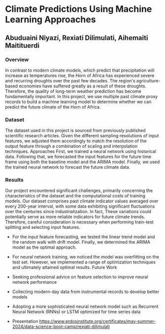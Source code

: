 # Climate Predictions Using Machine Learning Approaches
   ## Abuduaini Niyazi, Rexiati Dilimulati, Aihemaiti Maitituerdi
### Overview
In contrast to modern climate models, which predict that precipitation will increase as temperatures rise,
the Horn of Africa has experienced severe and recurring droughts over the past few decades. The
region's agriculture-based economies have suffered greatly as a result of these droughts. Therefore, the
quality of long-term weather prediction has become fundamentally important. In this project, we use
multiple past climate proxy records to build a machine learning model to determine whether we can
predict the future climate of the Horn of Africa.
### Dataset
The dataset used in this project is sourced from previously published scientific research articles. Given
the different sampling resolutions of input features, we adjusted them accordingly to match the resolution
of the output feature through a combination of scaling and interpolation techniques.
Approaches
First, we trained a neural network using historical data. Following that, we forecasted the input features
for the future time frame using both the baseline model and the ARIMA model. Finally, we used the
trained neural network to forecast the future climate data.
### Results
Our project encountered significant challenges, primarily concerning the characteristics of the dataset and
the computational costs of training models. Our dataset comprises past climate indicator values averaged
over every 200-year interval, with some data exhibiting significant fluctuations over the centuries since
industrialization. In fact, These variations could potentially serve as more reliable indicators for future
climate trends. Therefore, careful consideration is necessary when performing train-test splitting and
selecting input features.
- For the input feature forecasting, we tested the linear trend model and the random walk with drift
model. Finally, we determined the ARIMA model as the optimal approach.
- For neural network training, we noticed the model was overfitting on the test set. However, we
implemented a range of optimization techniques and ultimately attained optimal results.
Future Work
- Seeking professional advice on feature selection to improve neural network performance
- Collecting modern-day data from instrumental records to develop better models
- Adopting a more sophisticated neural network model such as Recurrent Neural Network (RNNs)
or LSTM optimized for time series data

- Presentation
https://www.erdosinstitute.org/certificates/may-summer-2024/data-science-boot-camp/rexiati-dilimulati
